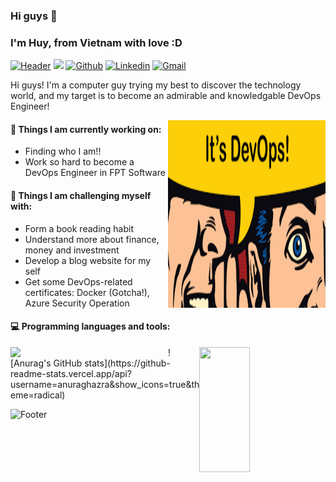 ### Hi guys 👋 
### I'm Huy, from Vietnam with love :D

[![Header](https://capsule-render.vercel.app/api?type=waving&color=5865F2&height=120&fontAlignY=25&section=header&fontAlign=25&animation=twinkling&text=Welcome%20to%20my%20GitHub%20profile!&fontSize=24&fontColor=fff)](#)
![](https://komarev.com/ghpvc/?username=ryanlee0517)
[![Github](https://img.shields.io/badge/-Github-000?style=flat&logo=Github&logoColor=white)](https://github.com/ryanlee0517)
[![Linkedin](https://img.shields.io/badge/-LinkedIn-blue?style=flat&logo=Linkedin&logoColor=white)](https://www.linkedin.com/in/huyle0517/)
[![Gmail](https://img.shields.io/badge/-Gmail-c14438?style=flat&logo=Gmail&logoColor=white)](mailto:huyleglxa70@gmail.com)

Hi guys! I'm a computer guy trying my best to discover the technology world, and my target is to become an admirable and knowledgable DevOps Engineer!

<img align="right" alt="img" src="https://github.com/ryanlee0517/ryanlee0517/blob/main/its-devops.png" width="50%" height="300px" />


#### 🌱 Things I am currently working on: 
- Finding who I am!!
- Work so hard to become a DevOps Engineer in FPT Software

#### :muscle: Things I am challenging myself with:
- Form a book reading habit
- Understand more about finance, money and investment
- Develop a blog website for my self
- Get some DevOps-related certificates: Docker (Gotcha!), Azure Security Operation

#### :computer: Programming languages and tools: 

<div>
	<img width="50%" align='left'  src="https://github-readme-stats.vercel.app/api?username=ryanlee0517&show_icons=true&theme=monokai" />
	<img width="40%" height='200px' align='right'  src="https://github-readme-stats.vercel.app/api/top-langs/?username=ryanlee0517&layout=compact&theme=monokai" />
	![Anurag's GitHub stats](https://github-readme-stats.vercel.app/api?username=anuraghazra&show_icons=true&theme=radical)
</div>

![Footer](https://capsule-render.vercel.app/api?type=waving&color=5865F2&height=120&fontAlignY=75&section=footer&fontAlign=25&animation=twinkling&text=That%27s%20all,%20have%20a%20good%20day!&fontSize=24&fontColor=fff)